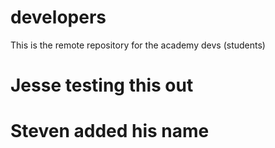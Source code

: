 # developers

This is the remote repository for the academy devs (students)

# Jesse testing this out

# Steven added his name
